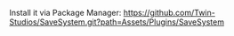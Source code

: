 Install it via Package Manager: https://github.com/Twin-Studios/SaveSystem.git?path=Assets/Plugins/SaveSystem
